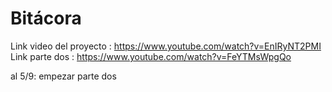 # Bitácora

Link video del proyecto : https://www.youtube.com/watch?v=EnIRyNT2PMI
Link parte dos : https://www.youtube.com/watch?v=FeYTMsWpgQo

al 5/9: empezar parte dos
